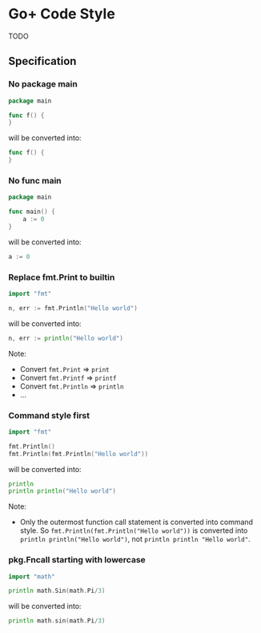 Go+ Code Style
======

TODO


## Specification

### No package main

```go
package main

func f() {
}
```

will be converted into:

```go
func f() {
}
```


### No func main

```go
package main

func main() {
    a := 0
}
```

will be converted into:

```go
a := 0
```


### Replace fmt.Print to builtin

```go
import "fmt"

n, err := fmt.Println("Hello world")
```

will be converted into:

```go
n, err := println("Hello world")
```

Note:

* Convert `fmt.Print` => `print`
* Convert `fmt.Printf` => `printf`
* Convert `fmt.Println` => `println`
* ...


### Command style first

```go
import "fmt"

fmt.Println()
fmt.Println(fmt.Println("Hello world"))
```

will be converted into:

```go
println
println println("Hello world")
```

Note:

* Only the outermost function call statement is converted into command style. So `fmt.Println(fmt.Println("Hello world"))` is converted into `println println("Hello world")`, not `println println "Hello world"`.


### pkg.Fncall starting with lowercase

```go
import "math"

println math.Sin(math.Pi/3)
```

will be converted into:

```go
println math.sin(math.Pi/3)
```
